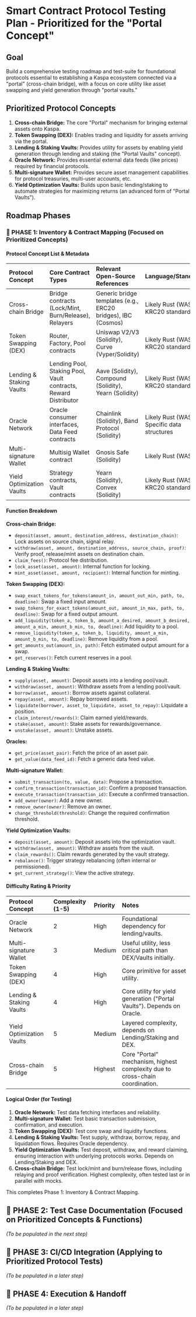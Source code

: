 # Smart Contract Protocol Testing Plan - Prioritized for the "Portal Concept"

## Goal

Build a comprehensive testing roadmap and test-suite for foundational protocols essential to establishing a Kaspa ecosystem connected via a "portal" (cross-chain bridge), with a focus on core utility like asset swapping and yield generation through "portal vaults."

## Prioritized Protocol Concepts

1.  **Cross-chain Bridge:** The core "Portal" mechanism for bringing external assets onto Kaspa.
2.  **Token Swapping (DEX):** Enables trading and liquidity for assets arriving via the portal.
3.  **Lending & Staking Vaults:** Provides utility for assets by enabling yield generation through lending and staking (the "Portal Vaults" concept).
4.  **Oracle Network:** Provides essential external data feeds (like prices) required by financial protocols.
5.  **Multi-signature Wallet:** Provides secure asset management capabilities for protocol treasuries, multi-user accounts, etc.
6.  **Yield Optimization Vaults:** Builds upon basic lending/staking to automate strategies for maximizing returns (an advanced form of "Portal Vaults").

## Roadmap Phases

### 🔹 PHASE 1: Inventory & Contract Mapping (Focused on Prioritized Concepts)

#### Protocol Concept List & Metadata

| Protocol Concept         | Core Contract Types                                     | Relevant Open-Source References                                  | Language/Standards                                  | Key Dependencies        |
| :----------------------- | :------------------------------------------------------ | :--------------------------------------------------------------- | :-------------------------------------------------- | :---------------------- |
| Cross-chain Bridge       | Bridge contracts (Lock/Mint, Burn/Release), Relayers    | Generic bridge templates (e.g., ERC20 bridges), IBC (Cosmos)     | Likely Rust (WASM), KRC20 standard                  | KRC20 standard, External chain interaction |
| Token Swapping (DEX)     | Router, Factory, Pool contracts                         | Uniswap V2/V3 (Solidity), Curve (Vyper/Solidity)                 | Likely Rust (WASM), KRC20 standard                  | KRC20 standard, Math libraries |
| Lending & Staking Vaults | Lending Pool, Staking Pool, Vault contracts, Reward Distributor | Aave (Solidity), Compound (Solidity), Yearn (Solidity)           | Likely Rust (WASM), KRC20 standard                  | KRC20 standard, Oracle (for lending) |
| Oracle Network           | Oracle consumer interfaces, Data Feed contracts         | Chainlink (Solidity), Band Protocol (Solidity)                   | Likely Rust (WASM), Specific data structures        | External data sources   |
| Multi-signature Wallet   | Multisig Wallet contract                                | Gnosis Safe (Solidity)                                           | Likely Rust (WASM)                                  | -                       |
| Yield Optimization Vaults| Strategy contracts, Vault contracts                     | Yearn (Solidity), Convex (Solidity)                              | Likely Rust (WASM), KRC20 standard                  | Lending/Staking Vaults, DEX, Oracle |

#### Function Breakdown

**Cross-chain Bridge:**
-   `deposit(asset, amount, destination_address, destination_chain)`: Lock assets on source chain, signal relay.
-   `withdraw(asset, amount, destination_address, source_chain, proof)`: Verify proof, release/mint assets on destination chain.
-   `claim_fees()`: Protocol fee distribution.
-   `lock_asset(asset, amount)`: Internal function for locking.
-   `mint_asset(asset, amount, recipient)`: Internal function for minting.

**Token Swapping (DEX):**
-   `swap_exact_tokens_for_tokens(amount_in, amount_out_min, path, to, deadline)`: Swap a fixed input amount.
-   `swap_tokens_for_exact_tokens(amount_out, amount_in_max, path, to, deadline)`: Swap for a fixed output amount.
-   `add_liquidity(token_a, token_b, amount_a_desired, amount_b_desired, amount_a_min, amount_b_min, to, deadline)`: Add liquidity to a pool.
-   `remove_liquidity(token_a, token_b, liquidity, amount_a_min, amount_b_min, to, deadline)`: Remove liquidity from a pool.
-   `get_amounts_out(amount_in, path)`: Fetch estimated output amount for a swap.
-   `get_reserves()`: Fetch current reserves in a pool.

**Lending & Staking Vaults:**
-   `supply(asset, amount)`: Deposit assets into a lending pool/vault.
-   `withdraw(asset, amount)`: Withdraw assets from a lending pool/vault.
-   `borrow(asset, amount)`: Borrow assets against collateral.
-   `repay(asset, amount)`: Repay borrowed assets.
-   `liquidate(borrower, asset_to_liquidate, asset_to_repay)`: Liquidate a position.
-   `claim_interest/rewards()`: Claim earned yield/rewards.
-   `stake(asset, amount)`: Stake assets for rewards/governance.
-   `unstake(asset, amount)`: Unstake assets.

**Oracles:**
-   `get_price(asset_pair)`: Fetch the price of an asset pair.
-   `get_value(data_feed_id)`: Fetch a generic data feed value.

**Multi-signature Wallet:**
-   `submit_transaction(to, value, data)`: Propose a transaction.
-   `confirm_transaction(transaction_id)`: Confirm a proposed transaction.
-   `execute_transaction(transaction_id)`: Execute a confirmed transaction.
-   `add_owner(owner)`: Add a new owner.
-   `remove_owner(owner)`: Remove an owner.
-   `change_threshold(threshold)`: Change the required confirmation threshold.

**Yield Optimization Vaults:**
-   `deposit(asset, amount)`: Deposit assets into the optimization vault.
-   `withdraw(asset, amount)`: Withdraw assets from the vault.
-   `claim_rewards()`: Claim rewards generated by the vault strategy.
-   `rebalance()`: Trigger strategy rebalancing (often internal or permissioned).
-   `get_current_strategy()`: View the active strategy.

#### Difficulty Rating & Priority

| Protocol Concept         | Complexity (1-5) | Priority | Notes                                                                 |
| :----------------------- | :--------------- | :------- | :-------------------------------------------------------------------- |
| Oracle Network           | 2                | High     | Foundational dependency for lending/vaults.                           |
| Multi-signature Wallet   | 3                | Medium   | Useful utility, less critical path than DEX/Vaults initially.         |
| Token Swapping (DEX)     | 4                | High     | Core primitive for asset utility.                                     |
| Lending & Staking Vaults | 4                | High     | Core utility for yield generation ("Portal Vaults"). Depends on Oracle. |
| Yield Optimization Vaults| 5                | Medium   | Layered complexity, depends on Lending/Staking and DEX.               |
| Cross-chain Bridge       | 5                | Highest  | Core "Portal" mechanism, highest complexity due to cross-chain coordination. |

#### Logical Order (for Testing)

1.  **Oracle Network:** Test data fetching interfaces and reliability.
2.  **Multi-signature Wallet:** Test basic transaction submission, confirmation, and execution.
3.  **Token Swapping (DEX):** Test core swap and liquidity functions.
4.  **Lending & Staking Vaults:** Test supply, withdraw, borrow, repay, and liquidation flows. Requires Oracle dependency.
5.  **Yield Optimization Vaults:** Test deposit, withdraw, and reward claiming, ensuring interaction with underlying protocols works. Depends on Lending/Staking and DEX.
6.  **Cross-chain Bridge:** Test lock/mint and burn/release flows, including relaying and proof verification. Highest complexity, often tested last or in parallel with mocks.

This completes Phase 1: Inventory & Contract Mapping.

## 🔹 PHASE 2: Test Case Documentation (Focused on Prioritized Concepts & Functions)

*(To be populated in the next step)*

## 🔹 PHASE 3: CI/CD Integration (Applying to Prioritized Protocol Tests)

*(To be populated in a later step)*

## 🔹 PHASE 4: Execution & Handoff

*(To be populated in a later step)*
